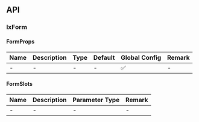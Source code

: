 ## API

### IxForm

#### FormProps

| Name | Description | Type | Default | Global Config | Remark |
| --- | --- | --- | --- | --- | --- |
| - | - | - | - | ✅ | - |

#### FormSlots

| Name | Description | Parameter Type | Remark |
| --- | --- | --- | --- |
| - | - | - | - |
